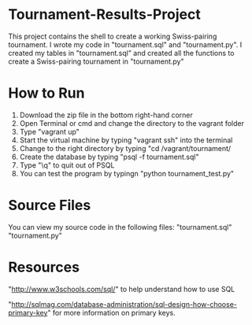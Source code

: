 # Tournament-Results-Project
This project contains the shell to create a working Swiss-pairing tournament. I wrote my code in "tournament.sql" and "tournament.py".  I created my tables in "tournament.sql" and created all the functions to create a Swiss-pairing tournament in "tournament.py"
# How to Run
1. Download the zip file in the bottom right-hand corner
2. Open Terminal or cmd and change the directory to the vagrant folder
3. Type "vagrant up"
4. Start the virtual machine by typing "vagrant ssh" into the terminal
5. Change to the right directory by typing "cd /vagrant/tournament/
6. Create the database by typing "psql -f tournament.sql"
7. Type "\q" to quit out of PSQL
8. You can test the program by typingn "python tournament_test.py"
 

# Source Files
You can view my source code in the following files:
"tournament.sql"
"tournament.py"

# Resources
"http://www.w3schools.com/sql/" to help understand how to use SQL

"http://sqlmag.com/database-administration/sql-design-how-choose-primary-key" for more information on primary keys.
